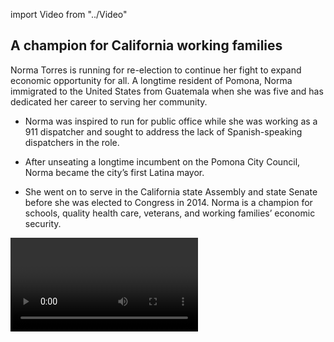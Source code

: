 import Video from "../Video"

## A champion for California working families

Norma Torres is running for re-election to continue her fight to expand economic opportunity for all. A longtime resident of Pomona, Norma immigrated to the United States from Guatemala when she was five and has dedicated her career to serving her community.

- Norma was inspired to run for public office while she was working as a 911 dispatcher and sought to address the lack of Spanish-speaking dispatchers in the role.

- After unseating a longtime incumbent on the Pomona City Council, Norma became the city’s first Latina mayor.

- She went on to serve in the California state Assembly and state Senate before she was elected to Congress in 2014. Norma is a champion for schools, quality health care, veterans, and working families’ economic security.

<Video id="wGd3Lbw8ni4" />

## A fighter for expanding economic opportunity

Norma has fought to expand economic opportunity for all and create good-paying jobs because she understands that too many working families continue to struggle to get by in Southern California and around our country. She introduced the JOBS Act to expand job training opportunities for displaced workers and the Regional Infrastructure Accelerator Act, a bill to expand funding for public infrastructure projects, following a job creation listening tour of her community. As a former member of the homeland security committee, Norma cares deeply about making our communities safer and has introduced and advocated for legislation that would do so.

## A critical hold in the fight for control of the House

This seat is a critical hold race and Norma needs our full support in this must-win race for the majority. The EMILY’s List community is proud of Norma’s continued community advocacy, and is thrilled to support her as she continues fighting for hardworking Southern California families.
